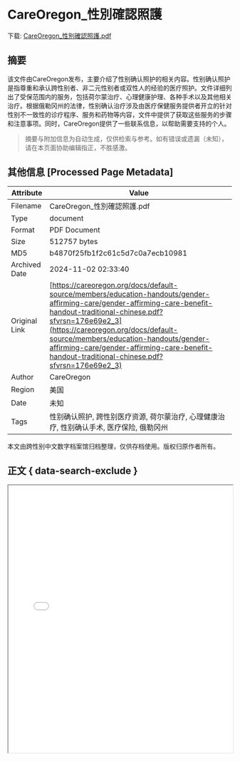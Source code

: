 # CareOregon_性別確認照護

<!-- tcd_download_link -->
下载: <a href="../CareOregon_性別確認照護.pdf" download>CareOregon_性別確認照護.pdf</a>
<!-- tcd_download_link_end -->

## 摘要

<!-- tcd_abstract -->
该文件由CareOregon发布，主要介绍了性别确认照护的相关内容。性别确认照护是指尊重和承认跨性别者、非二元性别者或双性人的经验的医疗照护。文件详细列出了受保范围内的服务，包括荷尔蒙治疗、心理健康护理、各种手术以及其他相关治疗。根据俄勒冈州的法律，性别确认治疗涉及由医疗保健服务提供者开立的针对性别不一致性的诊疗程序、服务和药物等内容，文件中提供了获取这些服务的步骤和注意事项。同时，CareOregon提供了一些联系信息，以帮助需要支持的个人。

<!-- tcd_abstract_end -->

> 摘要与附加信息为自动生成，仅供检索与参考。如有错误或遗漏（未知），请在本页面协助编辑指正，不胜感激。

## 其他信息 [Processed Page Metadata]

| Attribute       | Value                                  |
|-----------------|----------------------------------------|
| Filename        | CareOregon_性別確認照護.pdf                             |
| Type            | document                                 |
| Format          | PDF Document                               |
| Size            | 512757 bytes                           |
| MD5             | b4870f25fb1f2c61c5d7c0a7ecb10981                                  |
| Archived Date   | 2024-11-02 02:33:40                             |
| Original Link   | [https://careoregon.org/docs/default-source/members/education-handouts/gender-affirming-care/gender-affirming-care-benefit-handout-traditional-chinese.pdf?sfvrsn=176e69e2_3](https://careoregon.org/docs/default-source/members/education-handouts/gender-affirming-care/gender-affirming-care-benefit-handout-traditional-chinese.pdf?sfvrsn=176e69e2_3)                         |
| Author          | CareOregon                               |
| Region          | 美国                               |
| Date            | 未知                                 |
| Tags            | 性别确认照护, 跨性别医疗资源, 荷尔蒙治疗, 心理健康治疗, 性别确认手术, 医疗保险, 俄勒冈州                                 |

本文由跨性别中文数字档案馆归档整理，仅供存档使用。版权归原作者所有。


## 正文 { data-search-exclude }

<!-- tcd_main_text -->
<iframe src="../CareOregon_性別確認照護.pdf" width="100%" height="600px">
    <p>无法显示PDF，请下载查看。</p>
</iframe>
<!-- tcd_main_text_end -->

